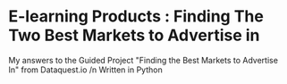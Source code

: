 # E-learning Products : Finding The Two Best Markets to Advertise in
My answers to the Guided Project "Finding the Best Markets to Advertise In" from Dataquest.io
/n
Written in Python
